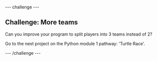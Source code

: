 --- challenge ---
## Challenge: More teams
Can you improve your program to split players into 3 teams instead of 2?

Go to the next project on the Python module 1 pathway: 'Turtle Race'.

--- /challenge ---
